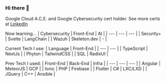### Hi there 👋

<!--
**alfaphi/alfaphi** is a ✨ _special_ ✨ repository because its `README.md` (this file) appears on your GitHub profile.

Here are some ideas to get you started:

- 🔭 I’m currently working on ...
- 🌱 I’m currently learning ...
- 👯 I’m looking to collaborate on ...
- 🤔 I’m looking for help with ...
- 💬 Ask me about ...
- 📫 How to reach me: ...
- 😄 Pronouns: ...
- ⚡ Fun fact: ...
-->

Google Cloud A.C.E. and Google Cybersecurity cert holder.
See more certs at [LinkedIn](https://www.linkedin.com/in/alfaphi/)

Now learning...
| Cybersecurity | Front-End | AI |
| --- | --- | --- |
| Security+ | Svelte | LangChain |
| Wazuh | Skeleton.dev | - |

Current Tech I use:
| Language | Front-End |
| --- | --- |
| TypeScript | NextJs | 
| Phyton | TailwindCSS |
| SQL | RadixUI |

Prev Tech I used:
| Front-End | Back-End | Infra |
| --- | --- | --- |
| Angular | MeteorJS | GCP |
| Ionic | PHP | Firebase |
| Flutter | C# | LXC/LXD |
| JQuery | C++ | Ansible |
